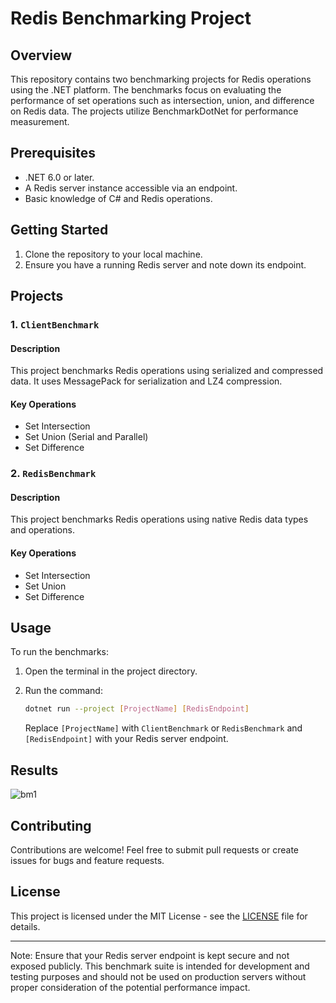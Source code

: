 
# Redis Benchmarking Project

## Overview

This repository contains two benchmarking projects for Redis operations using the .NET platform. The benchmarks focus on evaluating the performance of set operations such as intersection, union, and difference on Redis data. The projects utilize BenchmarkDotNet for performance measurement.

## Prerequisites

- .NET 6.0 or later.
- A Redis server instance accessible via an endpoint.
- Basic knowledge of C# and Redis operations.

## Getting Started

1. Clone the repository to your local machine.
2. Ensure you have a running Redis server and note down its endpoint.

## Projects

### 1. `ClientBenchmark`

#### Description

This project benchmarks Redis operations using serialized and compressed data. It uses MessagePack for serialization and LZ4 compression.

#### Key Operations

- Set Intersection
- Set Union (Serial and Parallel)
- Set Difference

### 2. `RedisBenchmark`

#### Description

This project benchmarks Redis operations using native Redis data types and operations.

#### Key Operations

- Set Intersection
- Set Union
- Set Difference

## Usage

To run the benchmarks:

1. Open the terminal in the project directory.
2. Run the command:

   ```sh
   dotnet run --project [ProjectName] [RedisEndpoint]
   ```

   Replace `[ProjectName]` with `ClientBenchmark` or `RedisBenchmark` and `[RedisEndpoint]` with your Redis server endpoint.

## Results
![bm1](https://github.com/dmytro-arkhypenko/redis-set-benchmark/assets/150142594/cca765d1-b574-478b-924a-3b6d1224961c)

## Contributing

Contributions are welcome! Feel free to submit pull requests or create issues for bugs and feature requests.

## License

This project is licensed under the MIT License - see the [LICENSE](LICENSE) file for details.

---

Note: Ensure that your Redis server endpoint is kept secure and not exposed publicly. This benchmark suite is intended for development and testing purposes and should not be used on production servers without proper consideration of the potential performance impact.



